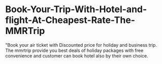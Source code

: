 # Book-Your-Trip-With-Hotel-and-flight-At-Cheapest-Rate-The-MMRTrip
"Book your air ticket with Discounted price for holiday and business trip. The mmrtrip provide you best deals of holiday packages with free convenience and customer can book hotel also by their own choice.
